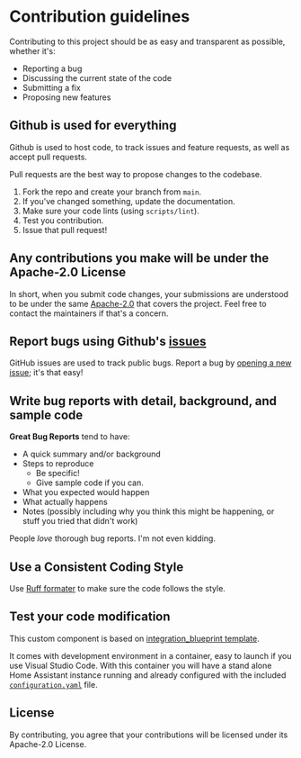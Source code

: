 # Contribution guidelines

Contributing to this project should be as easy and transparent as possible, whether it's:

- Reporting a bug
- Discussing the current state of the code
- Submitting a fix
- Proposing new features

## Github is used for everything

Github is used to host code, to track issues and feature requests, as well as accept pull requests.

Pull requests are the best way to propose changes to the codebase.

1. Fork the repo and create your branch from `main`.
2. If you've changed something, update the documentation.
3. Make sure your code lints (using `scripts/lint`).
4. Test you contribution.
5. Issue that pull request!

## Any contributions you make will be under the Apache-2.0 License

In short, when you submit code changes, your submissions are understood to be under the same [Apache-2.0](https://github.com/bairnhard/home-assistant-google-aqi?tab=Apache-2.0-1-ov-file#) that covers the project. Feel free to contact the maintainers if that's a concern.

## Report bugs using Github's [issues](https://github.com/bairnhard/home-assistant-google-aqi/issues/)

GitHub issues are used to track public bugs.
Report a bug by [opening a new issue](https://github.com/bairnhard/home-assistant-google-aqi/issues/new/choose); it's that easy!

## Write bug reports with detail, background, and sample code

**Great Bug Reports** tend to have:

- A quick summary and/or background
- Steps to reproduce
  - Be specific!
  - Give sample code if you can.
- What you expected would happen
- What actually happens
- Notes (possibly including why you think this might be happening, or stuff you tried that didn't work)

People *love* thorough bug reports. I'm not even kidding.

## Use a Consistent Coding Style

Use [Ruff formater](https://docs.astral.sh/ruff/formatter/) to make sure the code follows the style.

## Test your code modification

This custom component is based on [integration_blueprint template](https://github.com/ludeeus/integration_blueprint).

It comes with development environment in a container, easy to launch
if you use Visual Studio Code. With this container you will have a stand alone
Home Assistant instance running and already configured with the included
[`configuration.yaml`](./config/configuration.yaml)
file.

## License

By contributing, you agree that your contributions will be licensed under its Apache-2.0 License.
